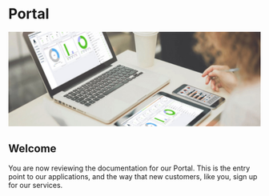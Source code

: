 Portal
===============
![Welcome](../images/welcome.jpg)

Welcome
---------------

You are now reviewing the documentation for our Portal. This is the entry point to our applications, and the way that new customers, like you, sign up for our services.
